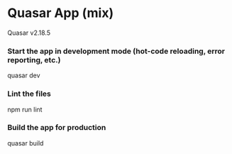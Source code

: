 # Quasar App (mix)

Quasar v2.18.5

### Start the app in development mode (hot-code reloading, error reporting, etc.)
quasar dev

### Lint the files
npm run lint

### Build the app for production
quasar build
